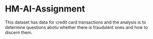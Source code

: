 # HM-AI-Assignment

This dataset has data for credit card transactions and the analysis is to determine questions abotu whether there is fraudulent ones and how to discern them. 
